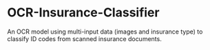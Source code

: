 # OCR-Insurance-Classifier
An OCR model using multi-input data (images and insurance type) to classify ID codes from scanned insurance documents.
